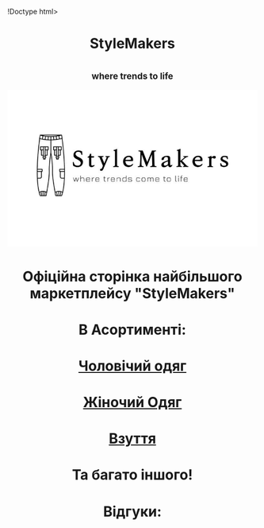 !Doctype html>
<html>
    <head>
        <meta charset="utf-8">
        <title></title>
    </head>
    <body>
        </head>
        <body>
            <p><center><H1> StyleMakers</H1></center>
            <center><h2><SUb>where trends to life</SUb></h2>
            <center><img src="image.webp.jpg" alt=""></p></centre>
     <center>   <h1><p>Офіційна сторінка найбільшого маркетплейсу "StyleMakers" </p></h1>
        <H1>В Асортименті:</H1>
    <H1><p><a href="/box.html">Чоловічий одяг</a></p></H1>
    <H1><p><a href="/hx.html">Жіночий Одяг</a></p></H1>
    <H1><p><a  href="/ddd.html">Взуття</a></p></H1>
        <H1>Та багато іншого!</H1>
    </center>
    <center>
    <H1>Відгуки:</H1>

</center>
    
